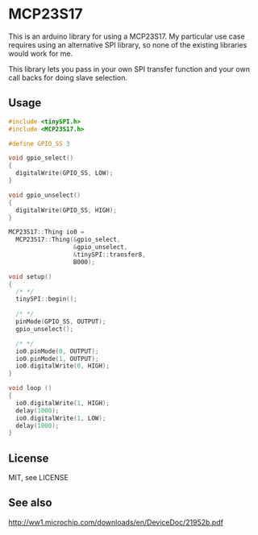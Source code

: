 # MCP23S17

This is an arduino library for using a MCP23S17. My particular use
case requires using an alternative SPI library, so none of the
existing libraries would work for me.

This library lets you pass in your own SPI transfer function and your
own call backs for doing slave selection.

## Usage

```c++
#include <tinySPI.h>
#include <MCP23S17.h>

#define GPIO_SS 3

void gpio_select()
{
  digitalWrite(GPIO_SS, LOW);
}

void gpio_unselect()
{
  digitalWrite(GPIO_SS, HIGH);
}

MCP23S17::Thing io0 = 
  MCP23S17::Thing(&gpio_select,
                  &gpio_unselect,
                  &tinySPI::transfer8,
                  B000);

void setup()
{
  /* */
  tinySPI::begin();
  
  /* */
  pinMode(GPIO_SS, OUTPUT);
  gpio_unselect();

  /* */
  io0.pinMode(0, OUTPUT);
  io0.pinMode(1, OUTPUT);
  io0.digitalWrite(0, HIGH);
}

void loop () 
{
  io0.digitalWrite(1, HIGH);
  delay(1000);
  io0.digitalWrite(1, LOW);
  delay(1000);
}
```

## License

MIT, see LICENSE

## See also

http://ww1.microchip.com/downloads/en/DeviceDoc/21952b.pdf
